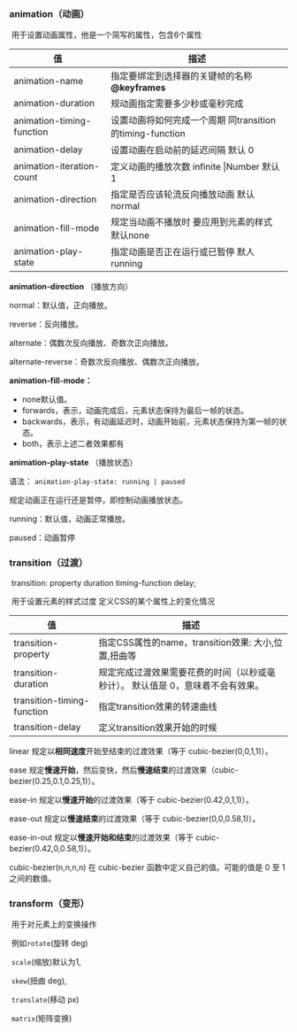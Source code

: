 ### **animation（动画）** 

​	用于设置动画属性，他是一个简写的属性，包含6个属性  

| 值                        | 描述                                                     |
| ------------------------- | -------------------------------------------------------- |
| animation-name            | 指定要绑定到选择器的关键帧的名称   **@keyframes**        |
| animation-duration        | 规动画指定需要多少秒或毫秒完成                           |
| animation-timing-function | 设置动画将如何完成一个周期 同transition的timing-function |
| animation-delay           | 设置动画在启动前的延迟间隔 默认 0                        |
| animation-iteration-count | 定义动画的播放次数 infinite \|Number 默认 1              |
| animation-direction       | 指定是否应该轮流反向播放动画 默认normal                  |
| animation-fill-mode       | 规定当动画不播放时 要应用到元素的样式 默认none           |
| animation-play-state      | 指定动画是否正在运行或已暂停 默人 running                |

**animation-direction** （播放方向）

normal：默认值，正向播放。

reverse：反向播放。

alternate：偶数次反向播放、奇数次正向播放。

alternate-reverse：奇数次反向播放、偶数次正向播放。

**animation-fill-mode：**

- none默认值。
- forwards，表示，动画完成后，元素状态保持为最后一帧的状态。
- backwards，表示，有动画延迟时，动画开始前，元素状态保持为第一帧的状态。
- both，表示上述二者效果都有

**animation-play-state** （播放状态）

语法： `animation-play-state: running | paused`

规定动画正在运行还是暂停，即控制动画播放状态。

running：默认值，动画正常播放。

paused：动画暂停



### **transition（过渡）** 

​	transition: property duration timing-function delay;

​	用于设置元素的样式过度 定义CSS的某个属性上的变化情况

| 值                         | 描述                                                         |
| -------------------------- | ------------------------------------------------------------ |
| transition-property        | 指定CSS属性的name，transition效果: 大小,位置,扭曲等          |
| transition-duration        | 规定完成过渡效果需要花费的时间（以秒或毫秒计）。 默认值是 0，意味着不会有效果。 |
| transition-timing-function | 指定transition效果的转速曲线                                 |
| transition-delay           | 定义transition效果开始的时候                                 |

linear 规定以**相同速度**开始至结束的过渡效果（等于 cubic-bezier(0,0,1,1)）。  

ease 规定**慢速开始**，然后变快，然后**慢速结束**的过渡效果（cubic-bezier(0.25,0.1,0.25,1)）。  

ease-in 规定以**慢速开始**的过渡效果（等于 cubic-bezier(0.42,0,1,1)）。  

ease-out 规定以**慢速结束**的过渡效果（等于 cubic-bezier(0,0,0.58,1)）。  

ease-in-out 规定以**慢速开始和结束**的过渡效果（等于 cubic-bezier(0.42,0,0.58,1)）。  

cubic-bezier(n,n,n,n) 在 cubic-bezier 函数中定义自己的值。可能的值是 0 至 1 之间的数值。



### **transform（变形）** 

​	用于对元素上的变换操作

​	例如`rotate`(旋转 deg)

​			`scale`(缩放)默认为1,

​			`skew`(扭曲 deg),

​			`translate`(移动 px)

​			`matrix`(矩阵变换)
